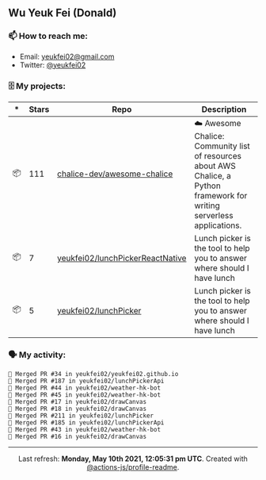 ## Wu Yeuk Fei (Donald)

### 📫 How to reach me:

- Email: [yeukfei02@gmail.com](yeukfei02@gmail.com)
- Twitter: [@yeukfei02](https://twitter.com/yeukfei02)

### 🗄 My projects:

|*|Stars|Repo|Description|
|---|---|---|---|
| 📦 | 111 | [chalice-dev/awesome-chalice](https://github.com/chalice-dev/awesome-chalice) | ☁️ Awesome Chalice: Community list of resources about AWS Chalice, a Python framework for writing serverless applications. |
| 📦 | 7 | [yeukfei02/lunchPickerReactNative](https://github.com/yeukfei02/lunchPickerReactNative) | Lunch picker is the tool to help you to answer where should I have lunch |
| 📦 | 5 | [yeukfei02/lunchPicker](https://github.com/yeukfei02/lunchPicker) | Lunch picker is the tool to help you to answer where should I have lunch |

### 🗣 My activity:

```
🎉 Merged PR #34 in yeukfei02/yeukfei02.github.io
🎉 Merged PR #187 in yeukfei02/lunchPickerApi
🎉 Merged PR #44 in yeukfei02/weather-hk-bot
🎉 Merged PR #45 in yeukfei02/weather-hk-bot
🎉 Merged PR #17 in yeukfei02/drawCanvas
🎉 Merged PR #18 in yeukfei02/drawCanvas
🎉 Merged PR #211 in yeukfei02/lunchPicker
🎉 Merged PR #185 in yeukfei02/lunchPickerApi
🎉 Merged PR #43 in yeukfei02/weather-hk-bot
🎉 Merged PR #16 in yeukfei02/drawCanvas
```

<!-- <img src="https://github-readme-stats.vercel.app/api?username=yeukfei02&show_icons=true&count_private=true&theme=radical" />

<img src="https://github-readme-stats.vercel.app/api/top-langs/?username=yeukfei02&theme=radical" /> -->

---

<p align="center">Last refresh: <b>Monday, May 10th 2021, 12:05:31 pm UTC</b>. Created with <a href=https://github.com/marketplace/actions/profile-readme>@actions-js/profile-readme</a>.</p>
